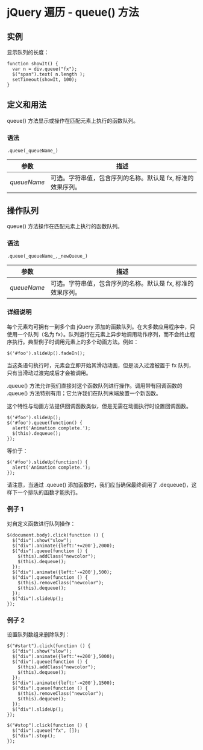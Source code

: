 # jQuery 遍历 - queue() 方法



## 实例

显示队列的长度：

```
function showIt() {
  var n = div.queue("fx");
  $("span").text( n.length );      
  setTimeout(showIt, 100);
}

```

## 定义和用法

queue() 方法显示或操作在匹配元素上执行的函数队列。

### 语法

```
.queue(_queueName_)
```

| 参数 | 描述 |
| --- | --- |
| _queueName_ | 可选。字符串值，包含序列的名称。默认是 fx, 标准的效果序列。 |

## 操作队列

queue() 方法操作在匹配元素上执行的函数队列。

### 语法

```
.queue(_queueName_,_newQueue_)
```

| 参数 | 描述 |
| --- | --- |
| _queueName_ | 可选。字符串值，包含序列的名称。默认是 fx, 标准的效果序列。 |

### 详细说明

每个元素均可拥有一到多个由 jQuery 添加的函数队列。在大多数应用程序中，只使用一个队列（名为 fx）。队列运行在元素上异步地调用动作序列，而不会终止程序执行。典型例子时调用元素上的多个动画方法。例如：

```
$('#foo').slideUp().fadeIn();
```

当这条语句执行时，元素会立即开始其滑动动画，但是淡入过渡被置于 fx 队列，只有当滑动过渡完成后才会被调用。

.queue() 方法允许我们直接对这个函数队列进行操作。调用带有回调函数的 .queue() 方法特别有用；它允许我们在队列末端放置一个新函数。

这个特性与动画方法提供回调函数类似，但是无需在动画执行时设置回调函数。

```
$('#foo').slideUp();
$('#foo').queue(function() {
  alert('Animation complete.');
  $(this).dequeue();
});

```

等价于：

```
$('#foo').slideUp(function() {
  alert('Animation complete.');
});

```

请注意，当通过 .queue() 添加函数时，我们应当确保最终调用了 .dequeue()，这样下一个排队的函数才能执行。

### 例子 1

对自定义函数进行队列操作：

```
$(document.body).click(function () {
  $("div").show("slow");
  $("div").animate({left:'+=200'},2000);
  $("div").queue(function () {
    $(this).addClass("newcolor");
    $(this).dequeue();
  });
  $("div").animate({left:'-=200'},500);
  $("div").queue(function () {
    $(this).removeClass("newcolor");
    $(this).dequeue();
  });
  $("div").slideUp();
});

```

### 例子 2

设置队列数组来删除队列：

```
$("#start").click(function () {
  $("div").show("slow");
  $("div").animate({left:'+=200'},5000);
  $("div").queue(function () {
    $(this).addClass("newcolor");
    $(this).dequeue();
  });
  $("div").animate({left:'-=200'},1500);
  $("div").queue(function () {
    $(this).removeClass("newcolor");
    $(this).dequeue();
  });
  $("div").slideUp();
});

$("#stop").click(function () {
  $("div").queue("fx", []);
  $("div").stop();
});

```



